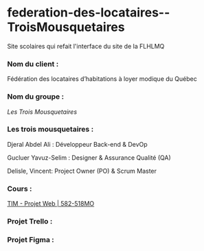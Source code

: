 # federation-des-locataires--TroisMousquetaires
Site scolaires qui refait l'interface du site de la FLHLMQ

### Nom du client :
  Fédération des locataires d’habitations à loyer modique du Québec
### Nom du groupe : 
  _Les Trois Mousquetaires_
### Les trois mousquetaires : 
Djeral Abdel Ali : Développeur Back-end & DevOp

Gucluer Yavuz-Selim : Designer & Assurance Qualité (QA)

Delisle, Vincent: Project Owner (PO) & Scrum Master

### Cours : 
[TIM - Projet Web | 582-518MO](https://tim-montmorency.com/timdoc/582-518MO/projet/)
  
### Projet Trello :


### Projet Figma : 
